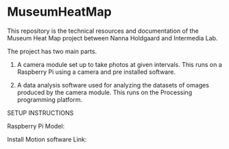 # MuseumHeatMap

This repository is the technical resources and documentation of the Museum Heat Map project between Nanna Holdgaard and Intermedia Lab.

The project has two main parts.

1. A camera module set up to take photos at given intervals. This runs on a Raspberry Pi using a camera and pre installed software.

2. A data analysis software used for analyzing the datasets of omages produced by the camera module. This runs on the Processing programming platform.


SETUP INSTRUCTIONS

Raspberry Pi
Model:

Install Motion software
Link:


